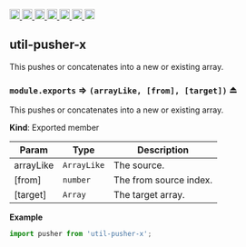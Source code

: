 <a
  href="https://travis-ci.org/Xotic750/util-pusher-x"
  title="Travis status">
<img
  src="https://travis-ci.org/Xotic750/util-pusher-x.svg?branch=master"
  alt="Travis status" height="18">
</a>
<a
  href="https://david-dm.org/Xotic750/util-pusher-x"
  title="Dependency status">
<img src="https://david-dm.org/Xotic750/util-pusher-x/status.svg"
  alt="Dependency status" height="18"/>
</a>
<a
  href="https://david-dm.org/Xotic750/util-pusher-x?type=dev"
  title="devDependency status">
<img src="https://david-dm.org/Xotic750/util-pusher-x/dev-status.svg"
  alt="devDependency status" height="18"/>
</a>
<a
  href="https://badge.fury.io/js/util-pusher-x"
  title="npm version">
<img src="https://badge.fury.io/js/util-pusher-x.svg"
  alt="npm version" height="18">
</a>
<a
  href="https://www.jsdelivr.com/package/npm/util-pusher-x"
  title="jsDelivr hits">
<img src="https://data.jsdelivr.com/v1/package/npm/util-pusher-x/badge?style=rounded"
  alt="jsDelivr hits" height="18">
</a>
<a
  href="https://bettercodehub.com/results/Xotic750/util-pusher-x"
  title="bettercodehub score">
<img src="https://bettercodehub.com/edge/badge/Xotic750/util-pusher-x?branch=master"
  alt="bettercodehub score" height="18">
</a>
<a
  href="https://coveralls.io/github/Xotic750/util-pusher-x?branch=master"
  title="Coverage Status">
<img src="https://coveralls.io/repos/github/Xotic750/util-pusher-x/badge.svg?branch=master"
  alt="Coverage Status" height="18">
</a>

<a name="module_util-pusher-x"></a>

## util-pusher-x

This pushes or concatenates into a new or existing array.

<a name="exp_module_util-pusher-x--module.exports"></a>

### `module.exports` ⇒ <code>(arrayLike, [from], [target])</code> ⏏

This pushes or concatenates into a new or existing array.

**Kind**: Exported member  

| Param       | Type                   | Description            |
| ----------- | -----------------------| ---------------------- |
| arrayLike   | <code>ArrayLike</code> | The source.            |
| [from]      | <code>number</code>    | The from source index. |
| [target]    | <code>Array</code>     | The target array.      |

**Example**

```js
import pusher from 'util-pusher-x';
```
